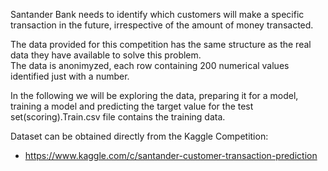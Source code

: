 
Santander Bank needs to identify which customers will make a specific transaction in the future, irrespective of the amount of money transacted. 

The data provided for this competition has the same structure as the real data they have available to solve this problem.  
The data is anonimyzed, each row containing 200 numerical values identified just with a number.  

In the following we will be exploring the data, preparing it for a model, training a model and predicting the target value for the test set(scoring).Train.csv file contains the training data. 

Dataset can be obtained directly from the Kaggle Competition: 
* https://www.kaggle.com/c/santander-customer-transaction-prediction
